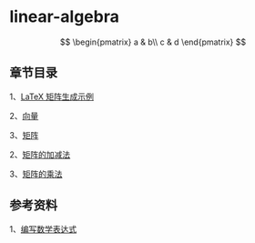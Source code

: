# linear-algebra

$$ 
\begin{pmatrix}
a & b\\
c & d
\end{pmatrix}
$$

## 章节目录
1、[LaTeX 矩阵生成示例](./book/lesson1/)

2、[向量](./book/lesson2)

3、[矩阵](./book/lesson3/)

2、[矩阵的加减法](./book/lesson4)

3、[矩阵的乘法](./book/lesson5)

## 参考资料

1、[编写数学表达式](https://docs.github.com/zh/get-started/writing-on-github/working-with-advanced-formatting/writing-mathematical-expressions)